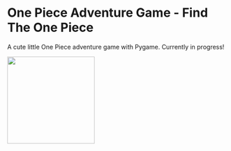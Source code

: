 # One Piece Adventure Game - Find The One Piece

A cute little One Piece adventure game with Pygame. Currently in progress!

<img src="https://github.com/mbelk059/onepieceGame/assets/114425943/b94ba5fd-49d8-472b-9447-82babc96aeaa" width="200"> 
